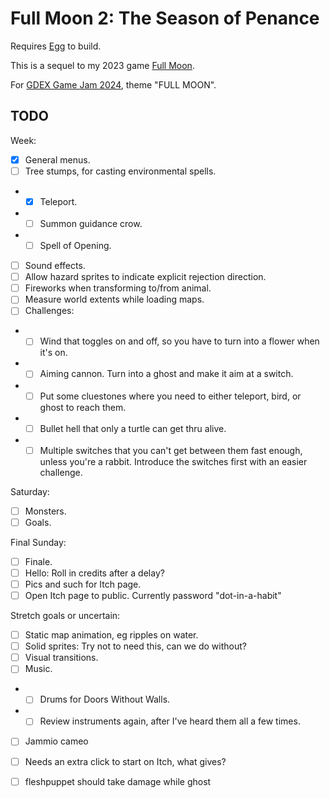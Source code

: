 # Full Moon 2: The Season of Penance

Requires [Egg](https://github.com/aksommerville/egg) to build.

This is a sequel to my 2023 game [Full Moon](https://github.com/aksommerville/fullmoon4).

For [GDEX Game Jam 2024](https://itch.io/jam/gdex-game-jam-2024), theme "FULL MOON".

## TODO

Week:
- [x] General menus.
- [ ] Tree stumps, for casting environmental spells.
- - [x] Teleport.
- - [ ] Summon guidance crow.
- - [ ] Spell of Opening.
- [ ] Sound effects.
- [ ] Allow hazard sprites to indicate explicit rejection direction.
- [ ] Fireworks when transforming to/from animal.
- [ ] Measure world extents while loading maps.
- [ ] Challenges:
- - [ ] Wind that toggles on and off, so you have to turn into a flower when it's on.
- - [ ] Aiming cannon. Turn into a ghost and make it aim at a switch.
- - [ ] Put some cluestones where you need to either teleport, bird, or ghost to reach them.
- - [ ] Bullet hell that only a turtle can get thru alive.
- - [ ] Multiple switches that you can't get between them fast enough, unless you're a rabbit. Introduce the switches first with an easier challenge.

Saturday:
- [ ] Monsters.
- [ ] Goals.

Final Sunday:
- [ ] Finale.
- [ ] Hello: Roll in credits after a delay?
- [ ] Pics and such for Itch page.
- [ ] Open Itch page to public. Currently password "dot-in-a-habit"

Stretch goals or uncertain:
- [ ] Static map animation, eg ripples on water.
- [ ] Solid sprites: Try not to need this, can we do without?
- [ ] Visual transitions.
- [ ] Music.
- - [ ] Drums for Doors Without Walls.
- - [ ] Review instruments again, after I've heard them all a few times.
- [ ] Jammio cameo
- [ ] Needs an extra click to start on Itch, what gives?

- [ ] fleshpuppet should take damage while ghost
